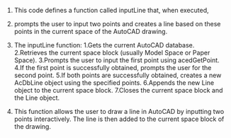 1) This code defines a function called inputLine that, when executed,
2) prompts the user to input two points and creates a line based on these points in the current space of the AutoCAD drawing.

3) The inputLine function:
    1.Gets the current AutoCAD database.
    2.Retrieves the current space block (usually Model Space or Paper Space).
    3.Prompts the user to input the first point using acedGetPoint.
    4.If the first point is successfully obtained, prompts the user for the second point.
    5.If both points are successfully obtained, creates a new AcDbLine object using the specified points.
    6.Appends the new Line object to the current space block.
    7.Closes the current space block and the Line object.

4) This function allows the user to draw a line in AutoCAD by inputting two points interactively. The line is then added to the current space block of the drawing.
